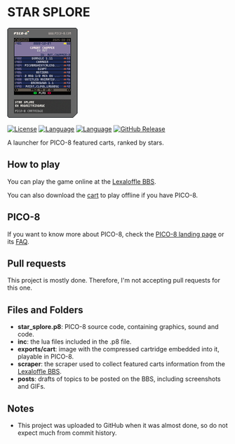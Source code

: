 # STAR SPLORE

![STAR SPLORE PICO-8 cart](exports/cart/star_splore.p8.png)

[![License](https://img.shields.io/badge/license-CC--BY--NC--SA--4.0-green)](LICENSE)
[![Language](https://img.shields.io/badge/language-Lua-blue)](https://www.lua.org/)
[![Language](https://img.shields.io/badge/language-Python-blue)]([https://www.lua.org/](https://www.python.org/))
[![GitHub Release](https://img.shields.io/github/v/release/andrejtrindade/star-splore)](releases)

A launcher for PICO-8 featured carts, ranked by stars.

## How to play

You can play the game online at the [Lexaloffle BBS](https://www.lexaloffle.com/bbs/?tid=151129).

You can also download the [cart](exports/cart/) to play offline if you have PICO-8.

## PICO-8

If you want to know more about PICO-8, check the [PICO-8 landing page](https://www.lexaloffle.com/pico-8.php) or its [FAQ](https://www.lexaloffle.com/pico-8.php?page=faq).
 
## Pull requests

This project is mostly done. Therefore, I'm not accepting pull requests for this one.
 
## Files and Folders

- **star_splore.p8**: PICO-8 source code, containing graphics, sound and code.
- **inc**: the lua files included in the .p8 file.
- **exports/cart**: image with the compressed cartridge embedded into it, playable in PICO-8.
- **scraper**: the scraper used to collect featured carts information from the [Lexaloffle BBS](https://www.lexaloffle.com/bbs/).
- **posts**: drafts of topics to be posted on the BBS, including screenshots and GIFs.

## Notes

- This project was uploaded to GitHub when it was almost done, so do not expect much from commit history.
